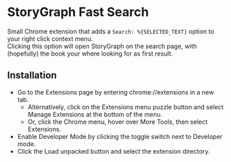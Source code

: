 # StoryGraph Fast Search

Small Chrome extension that adds a `Search: %{SELECTED_TEXT}` option to your right click context menu.  
Clicking this option will open StoryGraph on the search page, with (hopefully) the book your where looking for as first result.

## Installation

- Go to the Extensions page by entering chrome://extensions in a new tab.
  - Alternatively, click on the Extensions menu puzzle button and select Manage Extensions at the bottom of the menu.
  - Or, click the Chrome menu, hover over More Tools, then select Extensions.
- Enable Developer Mode by clicking the toggle switch next to Developer mode.
- Click the Load unpacked button and select the extension directory.
